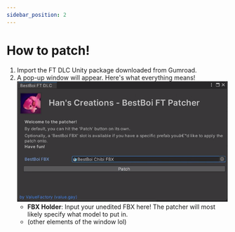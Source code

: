 ```yaml
---
sidebar_position: 2
---
```


# How to patch!

1. Import the FT DLC Unity package downloaded from Gumroad.
2. A pop-up window will appear. Here's what everything means!
![Image](./img/patcherwindow.png)
    - **FBX Holder**: Input your unedited FBX here! The patcher will most likely specify what model to put in.
    - (other elements of the window lol)